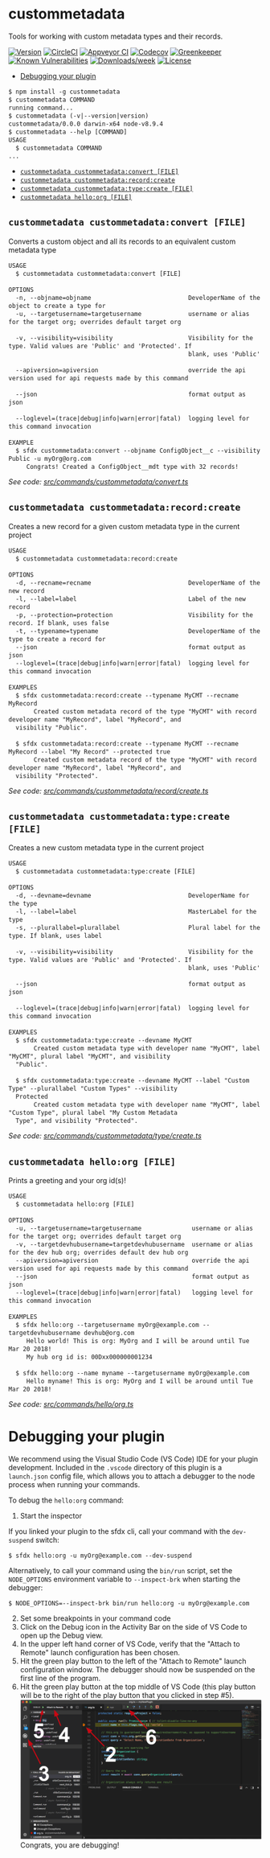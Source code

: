 custommetadata
==============

Tools for working with custom metadata types and their records.

[![Version](https://img.shields.io/npm/v/custommetadata.svg)](https://npmjs.org/package/custommetadata)
[![CircleCI](https://circleci.com/gh/carolyng/custommetadata/tree/master.svg?style=shield)](https://circleci.com/gh/carolyng/custommetadata/tree/master)
[![Appveyor CI](https://ci.appveyor.com/api/projects/status/github/carolyng/custommetadata?branch=master&svg=true)](https://ci.appveyor.com/project/heroku/custommetadata/branch/master)
[![Codecov](https://codecov.io/gh/carolyng/custommetadata/branch/master/graph/badge.svg)](https://codecov.io/gh/carolyng/custommetadata)
[![Greenkeeper](https://badges.greenkeeper.io/carolyng/custommetadata.svg)](https://greenkeeper.io/)
[![Known Vulnerabilities](https://snyk.io/test/github/carolyng/custommetadata/badge.svg)](https://snyk.io/test/github/carolyng/custommetadata)
[![Downloads/week](https://img.shields.io/npm/dw/custommetadata.svg)](https://npmjs.org/package/custommetadata)
[![License](https://img.shields.io/npm/l/custommetadata.svg)](https://github.com/carolyng/custommetadata/blob/master/package.json)

<!-- toc -->
* [Debugging your plugin](#debugging-your-plugin)
<!-- tocstop -->
<!-- install -->
<!-- usage -->
```sh-session
$ npm install -g custommetadata
$ custommetadata COMMAND
running command...
$ custommetadata (-v|--version|version)
custommetadata/0.0.0 darwin-x64 node-v8.9.4
$ custommetadata --help [COMMAND]
USAGE
  $ custommetadata COMMAND
...
```
<!-- usagestop -->
<!-- commands -->
* [`custommetadata custommetadata:convert [FILE]`](#custommetadata-custommetadataconvert-file)
* [`custommetadata custommetadata:record:create`](#custommetadata-custommetadatarecordcreate)
* [`custommetadata custommetadata:type:create [FILE]`](#custommetadata-custommetadatatypecreate-file)
* [`custommetadata hello:org [FILE]`](#custommetadata-helloorg-file)

## `custommetadata custommetadata:convert [FILE]`

Converts a custom object and all its records to an equivalent custom metadata type

```
USAGE
  $ custommetadata custommetadata:convert [FILE]

OPTIONS
  -n, --objname=objname                           DeveloperName of the object to create a type for
  -u, --targetusername=targetusername             username or alias for the target org; overrides default target org

  -v, --visibility=visibility                     Visibility for the type. Valid values are 'Public' and 'Protected'. If
                                                  blank, uses 'Public'

  --apiversion=apiversion                         override the api version used for api requests made by this command

  --json                                          format output as json

  --loglevel=(trace|debug|info|warn|error|fatal)  logging level for this command invocation

EXAMPLE
  $ sfdx custommetadata:convert --objname ConfigObject__c --visibility Public -u myOrg@org.com
     Congrats! Created a ConfigObject__mdt type with 32 records!
```

_See code: [src/commands/custommetadata/convert.ts](https://github.com/cgrabill/sfdx-custommetadata/blob/v0.0.0/src/commands/custommetadata/convert.ts)_

## `custommetadata custommetadata:record:create`

Creates a new record for a given custom metadata type in the current project

```
USAGE
  $ custommetadata custommetadata:record:create

OPTIONS
  -d, --recname=recname                           DeveloperName of the new record
  -l, --label=label                               Label of the new record
  -p, --protection=protection                     Visibility for the record. If blank, uses false
  -t, --typename=typename                         DeveloperName of the type to create a record for
  --json                                          format output as json
  --loglevel=(trace|debug|info|warn|error|fatal)  logging level for this command invocation

EXAMPLES
  $ sfdx custommetadata:record:create --typename MyCMT --recname MyRecord
       Created custom metadata record of the type "MyCMT" with record developer name "MyRecord", label "MyRecord", and 
  visibility "Public".
    
  $ sfdx custommetadata:record:create --typename MyCMT --recname MyRecord --label "My Record" --protected true
       Created custom metadata record of the type "MyCMT" with record developer name "MyRecord", label "MyRecord", and 
  visibility "Protected".
```

_See code: [src/commands/custommetadata/record/create.ts](https://github.com/cgrabill/sfdx-custommetadata/blob/v0.0.0/src/commands/custommetadata/record/create.ts)_

## `custommetadata custommetadata:type:create [FILE]`

Creates a new custom metadata type in the current project

```
USAGE
  $ custommetadata custommetadata:type:create [FILE]

OPTIONS
  -d, --devname=devname                           DeveloperName for the type
  -l, --label=label                               MasterLabel for the type
  -s, --plurallabel=plurallabel                   Plural label for the type. If blank, uses label

  -v, --visibility=visibility                     Visibility for the type. Valid values are 'Public' and 'Protected'. If
                                                  blank, uses 'Public'

  --json                                          format output as json

  --loglevel=(trace|debug|info|warn|error|fatal)  logging level for this command invocation

EXAMPLES
  $ sfdx custommetadata:type:create --devname MyCMT
       Created custom metadata type with developer name "MyCMT", label "MyCMT", plural label "MyCMT", and visibility 
  "Public".
    
  $ sfdx custommetadata:type:create --devname MyCMT --label "Custom Type" --plurallabel "Custom Types" --visibility 
  Protected
       Created custom metadata type with developer name "MyCMT", label "Custom Type", plural label "My Custom Metadata 
  Type", and visibility "Protected".
```

_See code: [src/commands/custommetadata/type/create.ts](https://github.com/cgrabill/sfdx-custommetadata/blob/v0.0.0/src/commands/custommetadata/type/create.ts)_

## `custommetadata hello:org [FILE]`

Prints a greeting and your org id(s)!

```
USAGE
  $ custommetadata hello:org [FILE]

OPTIONS
  -u, --targetusername=targetusername              username or alias for the target org; overrides default target org
  -v, --targetdevhubusername=targetdevhubusername  username or alias for the dev hub org; overrides default dev hub org
  --apiversion=apiversion                          override the api version used for api requests made by this command
  --json                                           format output as json
  --loglevel=(trace|debug|info|warn|error|fatal)   logging level for this command invocation

EXAMPLES
  $ sfdx hello:org --targetusername myOrg@example.com --targetdevhubusername devhub@org.com
     Hello world! This is org: MyOrg and I will be around until Tue Mar 20 2018!
     My hub org id is: 00Dxx000000001234
  
  $ sfdx hello:org --name myname --targetusername myOrg@example.com
     Hello myname! This is org: MyOrg and I will be around until Tue Mar 20 2018!
```

_See code: [src/commands/hello/org.ts](https://github.com/cgrabill/sfdx-custommetadata/blob/v0.0.0/src/commands/hello/org.ts)_
<!-- commandsstop -->
<!-- debugging-your-plugin -->
# Debugging your plugin
We recommend using the Visual Studio Code (VS Code) IDE for your plugin development. Included in the `.vscode` directory of this plugin is a `launch.json` config file, which allows you to attach a debugger to the node process when running your commands.

To debug the `hello:org` command: 
1. Start the inspector
  
If you linked your plugin to the sfdx cli, call your command with the `dev-suspend` switch: 
```sh-session
$ sfdx hello:org -u myOrg@example.com --dev-suspend
```
  
Alternatively, to call your command using the `bin/run` script, set the `NODE_OPTIONS` environment variable to `--inspect-brk` when starting the debugger:
```sh-session
$ NODE_OPTIONS=--inspect-brk bin/run hello:org -u myOrg@example.com
```

2. Set some breakpoints in your command code
3. Click on the Debug icon in the Activity Bar on the side of VS Code to open up the Debug view.
4. In the upper left hand corner of VS Code, verify that the "Attach to Remote" launch configuration has been chosen.
5. Hit the green play button to the left of the "Attach to Remote" launch configuration window. The debugger should now be suspended on the first line of the program. 
6. Hit the green play button at the top middle of VS Code (this play button will be to the right of the play button that you clicked in step #5).
<br><img src=".images/vscodeScreenshot.png" width="480" height="278"><br>
Congrats, you are debugging!
